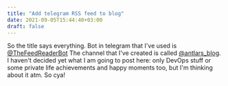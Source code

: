 ```yaml
---
title: "Add telegram RSS feed to blog"
date: 2021-09-05T15:44:40+03:00
draft: false
---
```

So the title says everything. Bot in telegram that I've used is [@TheFeedReaderBot](https://t.me/TheFeedReaderBot)
The channel that I've created is called [@antlars_blog](https://t.me/antlars_blog). I haven't decided yet what 
I am going to post here: only DevOps stuff or some private life achievements and happy moments too, but I'm thinking about it atm. 
So cya!